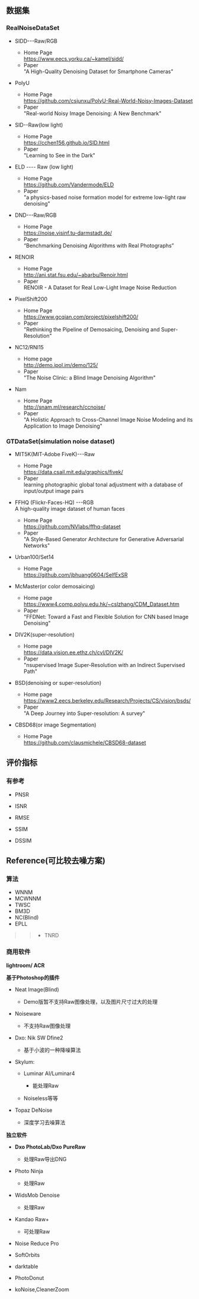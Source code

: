 ## 数据集
### RealNoiseDataSet
- SIDD---Raw/RGB      
	- Home Page  
	  https://www.eecs.yorku.ca/~kamel/sidd/  
	- Paper  
	  "A High-Quality Denoising Dataset for Smartphone Cameras"     
-  PolyU   
	- Home Page   
	   https://github.com/csjunxu/PolyU-Real-World-Noisy-Images-Dataset
	- Paper   
	   "Real-world Noisy Image Denoising: A New Benchmark"
- SID--Raw(low light)    
	- Home Page  
	  https://cchen156.github.io/SID.html
	- Paper   
	  "Learning to See in the Dark"      
	  
- ELD ---- Raw (low light)   
	- Home Page   
	  https://github.com/Vandermode/ELD
	- Paper   
	  "a physics-based noise formation model for extreme low-light raw denoising"     
    
- DND---Raw/RGB   
	- Home Page  
	  https://noise.visinf.tu-darmstadt.de/
	- Paper   
	  “Benchmarking Denoising Algorithms with Real Photographs”    
- RENOIR   
	- Home Page    
	  http://ani.stat.fsu.edu/~abarbu/Renoir.html
	- Paper	   
	  RENOIR - A Dataset for Real Low-Light Image Noise Reduction
- PixelShift200
  - Home Page  
    https://www.gcqian.com/project/pixelshift200/  
  - Paper   
    "Rethinking the Pipeline of Demosaicing, Denoising and Super-Resolution"   
       
 - NC12/RNI15   
   - Home page   
       http://demo.ipol.im/demo/125/
   - Paper   
     "The Noise Clinic: a Blind Image Denoising Algorithm"    
     
- Nam   
	- Home Page    
	  http://snam.ml/research/ccnoise/
	- Paper  
	  "A Holistic Approach to Cross-Channel Image Noise Modeling and its Application to Image Denoising"    
	  
### GTDataSet(simulation noise dataset)   
- MIT5K(MIT-Adobe FiveK)---Raw    
  - Home Page   
     https://data.csail.mit.edu/graphics/fivek/
  - Paper    
    learning photographic global tonal adjustment with a database of input/output image pairs      
    
- FFHQ (Flickr-Faces-HQ) ---RGB   
   A high-quality image dataset of human faces   
   - Home Page   
      https://github.com/NVlabs/ffhq-dataset    
   - Paper  
     "A Style-Based Generator Architecture for Generative Adversarial Networks"  
     
- Urban100/Set14    
	- Home Page   
	  https://github.com/jbhuang0604/SelfExSR
- McMaster(or color demosaicing)    
  - Home page   
     https://www4.comp.polyu.edu.hk/~cslzhang/CDM_Dataset.htm
  - Paper   
     "FFDNet: Toward a Fast and Flexible Solution for CNN based Image Denoising"  
- DIV2K(super-resolution)   
  - Home page    
    https://data.vision.ee.ethz.ch/cvl/DIV2K/
  - Paper  
    "nsupervised Image Super-Resolution with an Indirect Supervised Path"    
	
- BSD(denoising or super-resolution)   
   - Home page   
     https://www2.eecs.berkeley.edu/Research/Projects/CS/vision/bsds/
   - Paper     
      "A Deep Journey into Super-resolution: A survey"  
      
- CBSD68(or image Segmentation)   
	- Home Page  
	  https://github.com/clausmichele/CBSD68-dataset
 

## 评价指标   

### 有参考

- PNSR   
- ISNR
- RMSE   
 
- SSIM   
- DSSIM   


## Reference(可比较去噪方案)    

### 算法   
- WNNM   
- MCWNNM   
- TWSC  
- BM3D    
- NC(Blind)   
- EPLL

  
>> - TNRD   

### 商用软件   
**lightroom/ ACR**   

**基于Photoshop的插件**
- Neat Image(Blind)    
  - Demo版暂不支持Raw图像处理，以及图片尺寸过大的处理  
   
- Noiseware   
  - 不支持Raw图像处理    
  
- Dxo: Nik SW Dfine2     
	- 基于小波的一种降噪算法  
	
- Skylum:   
	- Luminar AI/Luminar4   
		- 能处理Raw   
		
	- Noiseless等等    

- Topaz DeNoise   
  - 深度学习去噪算法

**独立软件**  
- **Dxo PhotoLab/Dxo PureRaw**  
	- 处理Raw导出DNG   
- Photo Ninja   
	- 处理Raw   

- WidsMob Denoise   
  - 处理Raw   
    
- Kandao Raw+   
  - 可处理Raw   
  
- Noise Reduce Pro   
  
- SoftOrbits    

  
- darktable   

- PhotoDonut   
  
- koNoise,CleanerZoom

<!--stackedit_data:
eyJoaXN0b3J5IjpbLTE0NDY0MTI4MDcsLTM1Mzg1NTMzNCwtMT
gzMzY3OTkyOCwxMTA1MDQxODQwLDM4OTE0NjE3Niw2MjQ4NzI4
MjQsMTc2MjU0OTUyNCwtMTcxMTM3NzA2OCwtNTk1MjU3MTkzLC
0yOTc3MTQ1MzYsMTI0OTkyNjQ4OCw1NjUyMDQ1MCw5OTM0MjMx
NDIsNjg4NDk5Mjk5LDQ3MTU0MjU5NCwxNjgyMjYwMjc5LDcxND
k0MDY2MiwxOTMxNjY0MTIzLDkwMDE5NzkwMCwtODk4NTc3OTcy
XX0=
-->